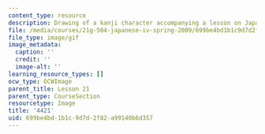 ```yaml
---
content_type: resource
description: Drawing of a kanji character accompanying a lesson on Japanese.
file: /media/courses/21g-504-japanese-iv-spring-2009/699be4bd1b1c9d7d2f82a99140b6d357_4421.gif
file_type: image/gif
image_metadata:
  caption: ''
  credit: ''
  image-alt: ''
learning_resource_types: []
ocw_type: OCWImage
parent_title: Lesson 21
parent_type: CourseSection
resourcetype: Image
title: '4421'
uid: 699be4bd-1b1c-9d7d-2f82-a99140b6d357
---
```

